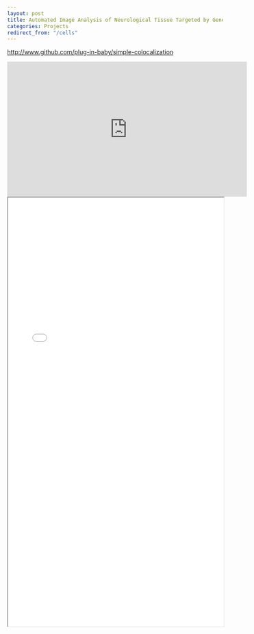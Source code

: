 ```yaml
---
layout: post
title: Automated Image Analysis of Neurological Tissue Targeted by Gene Therapy
categories: Projects
redirect_from: "/cells"
---
```


<http://www.github.com/plug-in-baby/simple-colocalization>

<iframe width="560" height="315" src="https://www.youtube.com/embed/BV-cw8e6WZo" frameborder="0" allow="accelerometer; autoplay; encrypted-media; gyroscope; picture-in-picture" allowfullscreen></iframe>
 
<div style="height: 1000px;">
<iframe src="/assets/2019-10-19-automated-image-analysis/report.pdf" style="width: 100%; height: 100%;" >
   <p>It appears your web browser doesn't support iframes.</p>
</iframe>
</div>

